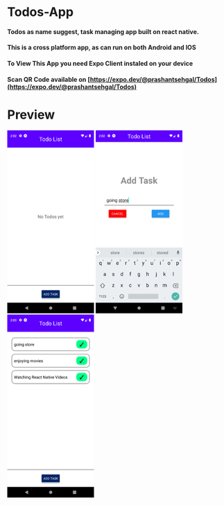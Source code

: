 # Todos-App
#### Todos as name suggest, task managing app built on react native.
#### This is a cross platform app, as can run on both Android and IOS
#### To View This App you need Expo Client instaled on your device
#### Scan QR Code available on [https://expo.dev/@prashantsehgal/Todos](https://expo.dev/@prashantsehgal/Todos)

# Preview
<p float="left">
  <img src="/git-img/no-todo.png" alt="app" width="200" style="margin-left: 10" />
  <img src="/git-img/add-todo.png" alt="app" width="200" style="margin-left: 10" />
  <img src="/git-img/home-screen.png" alt="app" width="200" style="margin-left: 10" />
</p>
